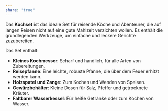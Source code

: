 ```yaml
---
share: "true"
---
```

Das **Kochset** ist das ideale Set für reisende Köche und Abenteurer, die auf langen Reisen nicht auf eine gute Mahlzeit verzichten wollen. Es enthält die grundlegenden Werkzeuge, um einfache und leckere Gerichte zuzubereiten.  
  
Das Set enthält:  
  
- **Kleines Kochmesser**: Scharf und handlich, für alle Arten von Zubereitungen.  
- **Reisepfanne**: Eine leichte, robuste Pfanne, die über dem Feuer erhitzt werden kann.  
- **Holzspatel und Zange**: Zum Kochen und Wenden von Speisen.  
- **Gewürzbehälter**: Kleine Dosen für Salz, Pfeffer und getrocknete Kräuter.  
- **Faltbarer Wasserkessel**: Für heiße Getränke oder zum Kochen von Wasser.